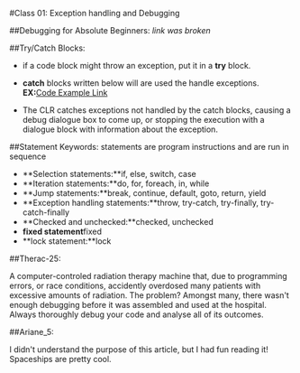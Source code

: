 #Class 01: Exception handling and Debugging

##Debugging for Absolute Beginners:
*link was broken*

##Try/Catch Blocks:
- if a code block might throw an exception, put it in a **try** block.
- **catch** blocks written below will are used the handle exceptions.
**EX:**[Code Example Link](https://docs.microsoft.com/en-us/dotnet/standard/exceptions/how-to-use-the-try-catch-block-to-catch-exceptions)

- The CLR catches exceptions not handled by the catch blocks, causing a debug dialogue box to come up, or stopping the execution with a dialogue block with information about the exception.

##Statement Keywords:
statements are program instructions and are run in sequence
- **Selection statements:**if, else, switch, case
- **Iteration statements:**do, for, foreach, in, while
- **Jump statements:**break, continue, default, goto, return, yield
- **Exception handling statements:**throw, try-catch, try-finally, try-catch-finally
- **Checked and unchecked:**checked, unchecked
- **fixed statement**fixed
- **lock statement:**lock

##Therac-25:

A computer-controled radiation therapy machine that, due to programming errors, or race conditions, accidently overdosed many patients with excessive amounts of radiation. The problem? Amongst many, there wasn't enough debugging before it was assembled and used at the hospital. Always thoroughly debug your code and analyse all of its outcomes.

##Ariane_5:

I didn't understand the purpose of this article, but I had fun reading it! Spaceships are pretty cool. 